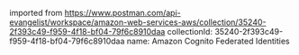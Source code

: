 imported from https://www.postman.com/api-evangelist/workspace/amazon-web-services-aws/collection/35240-2f393c49-f959-4f18-bf04-79f6c8910daa
collectionId: 35240-2f393c49-f959-4f18-bf04-79f6c8910daa
name: Amazon Cognito Federated Identities